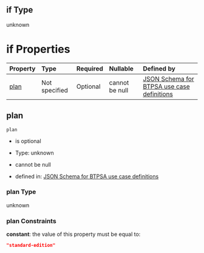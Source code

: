 ## if Type

unknown

# if Properties

| Property      | Type          | Required | Nullable       | Defined by                                                                                                                                                                                                                                  |
| :------------ | :------------ | :------- | :------------- | :------------------------------------------------------------------------------------------------------------------------------------------------------------------------------------------------------------------------------------------ |
| [plan](#plan) | Not specified | Optional | cannot be null | [JSON Schema for BTPSA use case definitions](btpsa-usecase-properties-services-items-allof-2-then-allof-48-then-allof-1-if-properties-plan.md "undefined#/properties/services/items/allOf/2/then/allOf/48/then/allOf/1/if/properties/plan") |

## plan



`plan`

*   is optional

*   Type: unknown

*   cannot be null

*   defined in: [JSON Schema for BTPSA use case definitions](btpsa-usecase-properties-services-items-allof-2-then-allof-48-then-allof-1-if-properties-plan.md "undefined#/properties/services/items/allOf/2/then/allOf/48/then/allOf/1/if/properties/plan")

### plan Type

unknown

### plan Constraints

**constant**: the value of this property must be equal to:

```json
"standard-edition"
```
